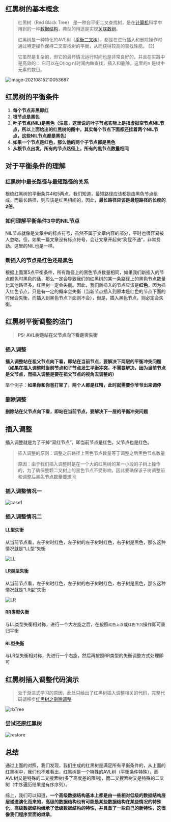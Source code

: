 ## 红黑树的基本概念

> 红黑树（Red Black Tree） 是一种自平衡二叉查找树，是在[计算机](https://baike.baidu.com/item/计算机)科学中用到的一种[数据结构](https://baike.baidu.com/item/数据结构/1450)，典型的用途是实现[关联数组](https://baike.baidu.com/item/关联数组/3317025)。
>
> 红黑树是一种特化的AVL树（[平衡二叉树](https://baike.baidu.com/item/平衡二叉树/10421057)），都是在进行插入和删除操作时通过特定操作保持二叉查找树的平衡，从而获得较高的查找性能。 [2] 
>
> 它虽然是复杂的，但它的最坏情况运行时间也是非常良好的，并且在实践中是高效的： 它可以在O(log n)时间内做查找，插入和删除，这里的n 是树中元素的数目。

![image-20210815210053687](https://ydschool-video.nosdn.127.net/1629032462242image-20210815210053687.png)

## 红黑树的平衡条件

1. **每个节点非黑即红**
2. **根节点是黑色**
3. **叶子节点(NIL)是黑色（注意，这里说的叶子节点实际上是指虚拟空节点NIL节点，所以上面给出的红黑树的图中，其实每个节点下面都还挂着两个NIL节点，这些NIL节点都是黑色）**
4. **如果一个节点是红色，那么他的两个子节点都是黑色**
5. **从根节点出发，所有的节点路径上，所有的黑节点数量相同**

## 对于平衡条件的理解

### 红黑树中最长路径与最短路径的关系

根绝红黑树的平衡条件4和5两点，我们知道，最短路径应该都是由黑色节点组成，而最长路径，则应该是红黑相间的，因此，**最长路径应该是最短路径的长度的2倍**。

### 如何理解平衡条件3中的NIL节点

NIL节点就像是文章中的标点符号，虽然不属于文章内容的部分，平时也很容易被人忽略，但，如果一篇文章没有标点符号，会让文章开起来“狗屁不通”，非常费劲。这里的NIL也是一样。

### 新插入的节点是红色还是黑色

根据上面第5点平衡条件，所有路径上的黑色节点数量相同，如果我们新插入的节点颜色时黑色的话，那么一定会导致我们的红黑树的某一条路径上的黑色节点数量比其他路径多，红黑树一定会失衡。因此，我们新插入的节点应该是**红色**，因为插入红色节点，只是有一定的概率会失衡（当新节点插入到原本是红色的节点下面的时候会失衡，而插入到黑色节点下面则不会），但是，插入黑色节点，则必定会失衡。

## 红黑树平衡调整的法门

> **PS: AVL树是站在父节点向下看是否失衡**

### 插入调整

**插入调整站在祖父节点向下看，即站在当前节点，要解决下两层的平衡冲突问题（如果在插入调整时当前节点和子节点发生平衡冲突，不需要解决，因为当前节点是父节点，而插入调整是要在祖父节点的视角去调整的）**

举个例子：**如果你和你爸打架了，两个人都是杠精，此时就需要你爷爷出来调停**

### 删除调整

**删除站在父节点向下看，即站在当前节点，要解决下一层的平衡冲突问题**

## 插入调整

插入调整就是为了干掉“双红节点”，即当前节点是红色，父节点也是红色。

> 插入调整的原则：调整之前路径上黑色节点数量等于调整之后黑色节点数量
>
> 原因：由于我们插入调整时是在一个大的红黑树的某一小段的子树上操作的，为了确保整颗二叉树上的黑色节点不受影响，因此要确保该子树调整前和调整后黑色节点数量要想同

### 插入调整情况一

![case1](https://ydschool-video.nosdn.127.net/1630729879397case1.png)

### 插入调整情况二

#### LL型失衡

从当前节点看，左子树时红色，左子树的左子树时红色，右子树是黑色，那么这种情况就是“LL型”失衡

![LL](https://ydschool-video.nosdn.127.net/1630729952772LL.png)

#### LR类型失衡

从当前节点看，左子树时红色，左子树的右子树时红色，右子树是黑色，那么这种情况就是“LR型”失衡

![LR](https://ydschool-video.nosdn.127.net/1630729989485LR.png)

#### RR类型失衡

与LL类型失衡相对称，进行一个大左旋之后，在按照`红色上浮`或`红色下沉`操作即可重归平衡

#### RL型失衡

与LR型失衡相对称，先进行一个右旋，然后再按照RR类型的失衡调整方式处理即可

## 红黑树插入调整代码演示

> 处于渐进式学习的原因，此处只给出了红黑树插入调整相关的代码，完整代码请移步[红黑树之删除调整](https://kms.netease.com/article/41029)

![rbTree](https://ydschool-video.nosdn.127.net/1630721492769rbTree.png)

### 尝试还原红黑树

![restore](https://ydschool-video.nosdn.127.net/1630722593577restore.png)

## 总结

通过上面的对照，我们发现，我们生成的红黑树是满足所有平衡条件的，从上面的红黑树中，我们也不难看出，红黑树是一个特殊的AVL树（平衡条件特殊），而AVL树又是特殊的二叉搜索树(多了高度差的限制)，而二叉搜索树又是特殊的二叉树（中序遍历结果是有序序列）。

综上，我们可以知道，**一个高级数据结构基本上都是由一些相对低级的数据结构层层递进演化而来的，高级的数据结构也有可能是某些数据结构在某些情况的特殊化，高级数据结构继承了低级数据结构的特性，并具备了一些自己的新特性，这很像我们程序里面的继承**。

